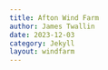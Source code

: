 ```yaml
---
title: Afton Wind Farm
author: James Twallin
date: 2023-12-03
category: Jekyll
layout: windfarm
---
```

